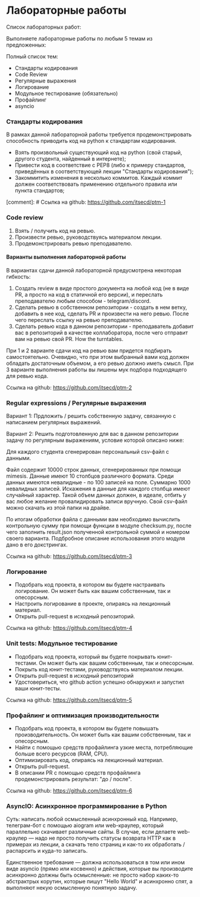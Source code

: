 # Лабораторные работы

Список лабораторных работ:

Выполняете лабораторные работы по любым 5 темам из предложенных:

Полный список тем:
- Стандарты кодирования
- Code Review
- Регулярные выражения
- Логирование
- Модульное тестирование (обязательно)
- Профайлинг
- asyncio

### Стандарты кодирования

В рамках данной лабораторной работы требуется продемонстрировать способность приводить код на python к стандартам кодирования.

- Взять произвольный существующий код на python (свой старый, другого студента, найденный в интернете);
- Привести код в соответствие с PEP8 (либо к примеру стандартов, приведённых в соответствующей лекции "Стандарты кодирования");
- Закоммитить изменения в несколько коммитов. Каждый коммит должен соответствовать применению отдельного правила или пункта стандартов;

[comment]: # Ссылка на github: https://github.com/itsecd/ptm-1

### Code review

1. Взять / получить код на ревью.
2. Произвести ревью, руководствуясь материалом лекции.
3. Продемонстрировать ревью преподавателю.

#### Варианты выполнения лабораторной работы

В вариантах сдачи данной лабораторной предусмотрена некоторая гибкость:

1. Создать review в виде простого документа на любой код (не в виде PR, а просто на код в статичной его версии), и переслать преподавателю любым способом - telegram/discord.
2. Сделать ревью в собственном репозитории - создать в нем ветку, добавить в нее код, сделать PR и произвести на него ревью. После чего переслать ссылку на ревью преподавателю.
3. Сделать ревью кода в данном репозитории - преподаватель добавит вас в репозиторий в качестве коллаборатора, после чего отправит вам на ревью свой PR. How the turntables.

При 1 и 2 варианте сдачи код на ревью вам придется подбирать самостоятельно. Очевидно, что при этом выбранный вами код должен обладать достаточным объемом, а его ревью должно иметь смысл.
При 3 варианте выполнения работы вы лишены мук подбора подходящего для ревью кода.

Ссылка на github: https://github.com/itsecd/ptm-2


### Regular expressions / Регулярные выражения

Вариант 1: Прдложить / решить собственную задачу, связанную с написанием регулярных выражений.

Вариант 2: Решить подготовленную для вас в данном репозитории задачу по регулярным выражениям, условие которой описано ниже:

Для каждого студента сгенерирован персональный csv-файл с данными.

Файл содержит 10000 строк данных, сгенерированных при помощи mimesis. Данные имеют 10 столбцов различного формата. Среди данных имеются невалидные - по 100 записей на поле. Суммарно 1000 невалидных записей. Искажения в данные для каждого столбца имеют случайный характер. Такой объем данных должен, в идеале, отбить у вас любое желание провалидировать записи вручную.
Свой csv-файл можно скачать из этой папки на драйве.

По итогам обработки файла с данными вам необходимо вычислить контрольную сумму при помощи функции в модуле checksum.py, после чего заполнить result.json полученной контрольной суммой и номером своего варианта. Подбробное описание использования этого модуля дано в его докстрингах.

Ссылка на github: https://github.com/itsecd/ptm-3

### Логирование

- Подобрать код проекта, в котором вы будете настраивать логирование. Он может быть как вашим собственным, так и опесорсным.
- Настроить логирование в проекте, опираясь на лекционный материал.
- Открыть pull-request в иcходный репозиторий.

Ссылка на github: https://github.com/itsecd/ptm-4

### Unit tests: Модульное тестирование

- Подобрать код проекта, который вы будете покрывать юнит-тестами. Он может быть как вашим собственным, так и опесорсным.
- Покрыть код юнит-тестами, руководствуясь материалом лекции.
- Открыть pull-request в иcходный репозиторий
- Удостовериться, что github action успешно обнаружил и запустил ваши юнит-тесты.

Ссылка на github: https://github.com/itsecd/ptm-5


### Профайлинг и оптимизация производительности

- Подобрать код проекта, в котором вы будете повышать производительность. Он может быть как вашим собственным, так и опесорсным.
- Найти с помощью средств профайлинга узкие места, потребляющие больше всего ресурсов (RAM, CPU).
- Оптимизировать код, опираясь на лекционный материал.
- Открыть pull-request.
- В описании PR с помощью средств профайлинга продемонстрировать результат: "до / после".

Ссылка на github: https://github.com/itsecd/ptm-6


### AsyncIO: Асинхронное программирование в Python

Суть: написать любой осмысленный асинхронный код.
Например, телеграм-бот с помощью aiogram или web-краулер, который параллельно скачивает различные сайты.
В случае, если делаете web-краулер — надо не просто получить статусы возврата HTTP как в примерах из лекции, а скачать тело страниц и как-то их обработать / распарсить и куда-то записать.

Единственное требование — должна использоваться в том или ином виде asyncio (прямо или косвенно) и действия, которые вы производите асинхронно должны быть осмысленные: не просто набор каких-то абстрактрых корутин, которые пишут "Hello World" и асинхронно спят, а выполняют некую осмысленную понятную задачу.
